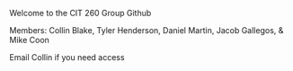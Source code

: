 Welcome to the CIT 260 Group Github

Members:
Collin Blake,
Tyler Henderson,
Daniel Martin,
Jacob Gallegos, &
Mike Coon

Email Collin if you need access